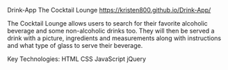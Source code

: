 Drink-App
The Cocktail Lounge
https://kristen800.github.io/Drink-App/

The Cocktail Lounge allows users to search for their favorite alcoholic beverage and some non-alcoholic drinks too. They will then be served a drink with a picture, ingredients and measurements along with instructions and what type of glass to serve their beverage. 

Key Technologies:
HTML
CSS
JavaScript
jQuery
